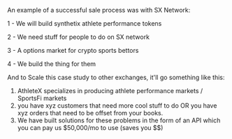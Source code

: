 An example of a successful sale process was with SX Network:

1 - We will build synthetix athlete performance tokens

2 - We need stuff for people to do on SX network

3 - A options market for crypto sports bettors

4 - We build the thing for them


And to Scale this case study to other exchanges, it'll go something like this:

1) AthleteX specializes in producing athlete performance markets / SportsFi markets
2) you have xyz customers that need more cool stuff to do OR you have xyz orders that need to be offset from your books.
3) We have built solutions for these problems in the form of an API which you can pay us $50,000/mo to use (saves you $$)
